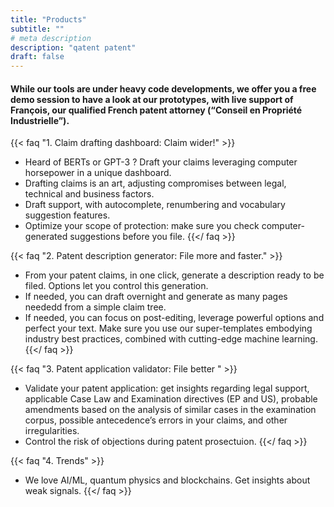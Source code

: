 ```yaml
---
title: "Products"
subtitle: ""
# meta description
description: "qatent patent"
draft: false
---
```


#### While our tools are under heavy code developments, we offer you a free demo session to have a look at our prototypes, with live support of François, our qualified French patent attorney (“Conseil en Propriété Industrielle”).

{{< faq "1. Claim drafting dashboard: Claim wider!" >}}
* Heard of BERTs or GPT-3 ? Draft your claims leveraging computer horsepower in a unique dashboard. 
* Drafting claims is an art, adjusting compromises between legal, technical and business factors. 
* Draft support, with autocomplete, renumbering and vocabulary suggestion features. 
* Optimize your scope of protection: make sure you check computer-generated suggestions before you file.
{{</ faq >}}

{{< faq "2. Patent description generator: File more and faster." >}}
* From your patent claims, in one click, generate a description ready to be filed. Options let you control this generation.
* If needed, you can draft overnight and generate as many pages neededd from a simple claim tree. 
* If needed, you can focus on post-editing, leverage powerful options and perfect your text. Make sure you use our super-templates embodying industry best practices, combined with cutting-edge machine learning.
{{</ faq >}}

{{< faq "3. Patent application validator: File better " >}}
* Validate your patent application: get insights regarding legal support, applicable Case Law and Examination directives (EP and US), probable amendments based on the analysis of similar cases in the examination corpus, possible antecedence’s errors in your claims, and other irregularities. 
* Control the risk of objections during patent prosectuion.
{{</ faq >}}

{{< faq "4. Trends" >}}
* We love AI/ML, quantum physics and blockchains. Get insights about weak signals.
{{</ faq >}}



